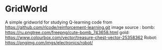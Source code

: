 # GridWorld
A simple gridworld for studying Q-learning
code from https://github.com/rlcode/reinforcement-learning.git
image source :
bomb:          https://ru.pngtree.com/freepng/cute-bomb_743658.html
gold:          https://www.colourbox.com/vector/treasure-chest-vector-25358362
Robot:         https://pngimg.com/imgs/electronics/robot/
